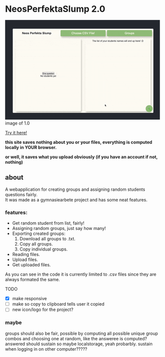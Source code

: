 # NeosPerfektaSlump 2.0

<img src="misc/demoCompressed.gif">
image of 1.0

[Try it here!](https://neoishere.com)

**this site saves nothing about you or your files, everything is computed locally in YOUR browser.**

**or well, it saves what you upload obviously (if you have an account if not, nothing)**

## about

A webapplication for creating groups and assigning random students questions fairly.<br>
It was made as a gymnasiearbete project and has some neat features.

### features:
* Get random student from list, fairly!
* Assigning random groups, just say how many!
* Exporting created groups:
    1. Download all groups to .txt.
    2. Copy all groups.
    3. Copy individual groups.
* Reading files.
* Upload files.
* Get uploaded files.

As you can see in the code it is currently limited to .csv files since they are always formated
the same.

TODO
- [x] make responsive
- [ ] make so copy to clipboard tells user it copied 
- [ ] new icon/logo for the project?

### maybe

groups should also be fair, possible by computing all possible unique group combos and choosing one at random, like the answeree is computed?
answered should sustain so maybe localstorage, yeah probarbly.
sustain when logging in on other computer????? 
